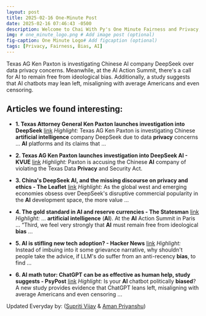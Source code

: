 ```yaml
---
layout: post
title: 2025-02-16 One-Minute Post
date: 2025-02-16 07:46:43 -0500
description: Welcome to Chai With Py's One Minute Fairness and Privacy, which aims to provide you the current happenings in the world of Fairness, Privacy, and AI.
img: # one_minute_logo.png # Add image post (optional)
fig-caption: One Minute Logo# Add figcaption (optional)
tags: [Privacy, Fairness, Bias, AI]
---
```


Texas AG Ken Paxton is investigating Chinese AI company DeepSeek over data privacy concerns. Meanwhile, at the AI Action Summit, there's a call for AI to remain free from ideological bias. Additionally, a study suggests that AI chatbots may lean left, misaligning with average Americans and even censoring.

## Articles we found interesting:

- **1. Texas Attorney General Ken Paxton launches investigation into DeepSeek** [link](https://www.statesman.com/story/business/technology/2025/02/14/ken-paxton-deepseek-chinese-artificial-intelligence-investigation-launch-google-apple/78640969007/)
_Highlight:_ Texas AG Ken Paxton is investigating Chinese <b>artificial intelligence</b> company DeepSeek due to data <b>privacy</b> concerns ... <b>AI</b> platforms and its claims that&nbsp;...

- **2. Texas AG Ken Paxton launches investigation into DeepSeek <b>AI</b> - KVUE** [link](https://www.kvue.com/article/news/local/texas/ken-paxton-investigation-deepseek-ai/269-e5a77944-7b70-4968-9734-22205cd0a7ca)
_Highlight:_ Paxton is accusing the Chinese <b>AI</b> company of violating the Texas Data <b>Privacy</b> and Security Act.

- **3. China&#39;s DeepSeek <b>AI</b>, and the missing discourse on <b>privacy</b> and ethics - The Leaflet** [link](https://theleaflet.in/opinion/chinas-deepseek-ai-and-the-missing-discourse-on-privacy-and-ethics)
_Highlight:_ As the global west and emerging economies obsess over DeepSeek&#39;s disruptive commercial popularity in the <b>AI</b> development space, the more value&nbsp;...

- **4. The gold standard in <b>AI</b> and reserve currencies - The Statesman** [link](https://www.thestatesman.com/opinion/the-gold-standard-in-ai-and-reserve-currencies-1503398710.html)
_Highlight:_ ... <b>artificial intelligence</b> (<b>AI</b>). At the <b>AI</b> Action Summit in Paris ... “Third, we feel very strongly that <b>AI</b> must remain free from ideological <b>bias</b>&nbsp;...

- **5. <b>AI</b> is stifling new tech adoption? - Hacker News** [link](https://news.ycombinator.com/item%3Fid%3D43047792)
_Highlight:_ Instead of imbuing into it some grievance narrative, why shouldn&#39;t people take the advice, if LLM&#39;s do suffer from an anti-recency <b>bias</b>, to find&nbsp;...

- **6. <b>AI</b> math tutor: ChatGPT can be as effective as human help, study suggests - PsyPost** [link](https://www.psypost.org/ai-math-tutor-chatgpt-can-be-as-effective-as-human-help-study-suggests/)
_Highlight:_ Is your <b>AI</b> chatbot politically <b>biased</b>? A new study provides evidence that ChatGPT leans left, misaligning with average Americans and even censoring&nbsp;...


Updated Everyday by: (<a href="https://supritivijay.github.io/">Supriti Vijay</a> & <a href="https://amanpriyanshu.github.io/">Aman Priyanshu</a>)
